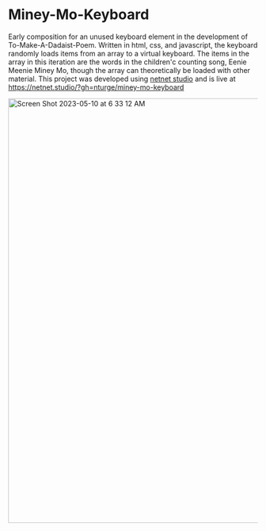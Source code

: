 # Miney-Mo-Keyboard
Early composition for an unused keyboard element in the development of To-Make-A-Dadaist-Poem. Written in html, css, and javascript, the keyboard randomly loads items from an array to a virtual keyboard. The items in the array in this iteration are the words in the children'c counting song, Eenie Meenie Miney Mo, though the array can theoretically be loaded with other material. This project was developed using [netnet studio](https://netnet.studio) and is live at https://netnet.studio/?gh=nturge/miney-mo-keyboard


<img width="856" alt="Screen Shot 2023-05-10 at 6 33 12 AM" src="https://github.com/nturge/miney-mo-keyboard/assets/113140800/0481a3cc-c482-4708-917a-16f50e11952a">

